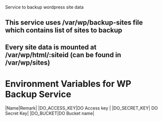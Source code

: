 Service to backup wordpress site data
## This service uses /var/wp/backup-sites file which contains list of sites to backup
## Every site data is mounted at /var/wp/html/:siteid (can be found in /var/wp/sites) 

# Environment Variables for WP Backup Service

|Name|Remark|
|DO_ACCESS_KEY|DO Access key |
|DO_SECRET_KEY| DO Secret Key|
|DO_BUCKET|DO Bucket name|

